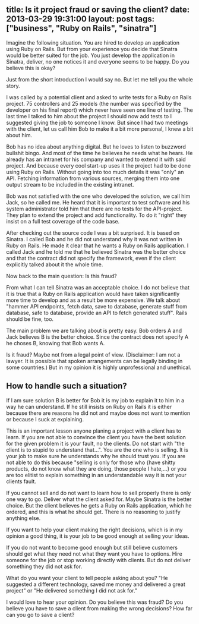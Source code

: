 title: Is it project fraud or saving the client?
date: 2013-03-29 19:31:00
layout: post
tags: ["business", "Ruby on Rails", "sinatra"]
---
Imagine the following situation. You are hired to develop an application using Ruby on Rails. But from your experience you decide that Sinatra would be better suited for the job. You just develop the application in Sinatra, deliver, no one notices it and everyone seems to be happy. Do you believe this is okay?
<!--MORE-->

Just from the short introduction I would say no. But let me tell you the whole story.

I was called by a potential client and asked to write tests for a Ruby on Rails project. 75 controllers and 25 models (the number was specified by the developer on his final report) which never have seen one line of testing. The last time I talked to him about the project I should now add tests to I suggested giving the job to someone I know. But since I had two meetings with the client, let us call him Bob to make it a bit more personal, I knew a bit about him.

Bob has no idea about anything digital. But he loves to listen to buzzword bullshit bingo. And most of the time he believes he needs what he hears. He already has an intranet for his company and wanted to extend it with said project. And because every cool start-up uses it the project had to be done using Ruby on Rails. Without going into too much details it was "only" an API. Fetching information from various sources, merging them into one output stream to be included in the existing intranet.

Bob was not satisfied with the one who developed the solution, we call him Jack, so he called me. He heard that it is important to test software and his system administrator told him that there are no tests for the API-project. They plan to extend the project and add functionality. To do it "right" they insist on a full test coverage of the code base.

After checking out the source code I was a bit surprised. It is based on Sinatra. I called Bob and he did not understand why it was not written in Ruby on Rails. He made it clear that he wants a Ruby on Rails application. I called Jack and he told me that he believed Sinatra was the better choice and that the contract did not specify the framework, even if the client explicitly talked about it the whole time.

Now back to the main question: Is this fraud?

From what I can tell Sinatra was an acceptable choice. I do not believe that it is true that a Ruby on Rails application would have taken significantly more time to develop and as a result be more expensive. We talk about "hammer API endpoints, fetch data, save to database, generate stuff from database, safe to database, provide an API to fetch generated stuff". Rails should be fine, too.

The main problem we are talking about is pretty easy. Bob orders A and Jack believes B is the better choice. Since the contract does not specify A he choses B, knowing that Bob wants A.

Is it fraud? Maybe not from a legal point of view. (Disclaimer: I am not a lawyer. It is possible that spoken arrangements can be legally binding in some countries.) But in my opinion it is highly unprofessional and unethical.

## How to handle such a situation?
If I am sure solution B is better for Bob it is my job to explain it to him in a way he can understand. If he still insists on Ruby on Rails it is either because there are reasons he did not and maybe does not want to mention or because I suck at explaining.

This is an important lesson anyone planing a project with a client has to learn. If you are not able to convince the client you have the best solution for the given problem it is your fault, no the clients. Do not start with "the client is to stupid to understand that…". You are the one who is selling. It is your job to make sure he understands why he should trust you. If you are not able to do this because "selling is only for those who {have shitty products, do not know what they are doing, those people I hate,…} or you are too elitist to explain something in an understandable way it is not your clients fault.

If you cannot sell and do not want to learn how to sell properly there is only one way to go. Deliver what the client asked for. Maybe Sinatra is the better choice. But the client believes he gets a Ruby on Rails application, which he ordered, and this is what he should get. There is no reasoning to justify anything else.

If you want to help your client making the right decisions, which is in my opinion a good thing, it is your job to be good enough at selling your ideas.

If you do not want to become good enough but still believe customers should get what they need not what they want you have to options. Hire someone for the job or stop working directly with clients. But do not deliver something they did not ask for.

What do you want your client to tell people asking about you? "He suggested a different technology, saved me money and delivered a great project" or "He delivered something I did not ask for."

I would love to hear your opinion. Do you believe this was fraud? Do you believe you have to save a client from making the wrong decisions? How far can you go to save a client?